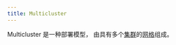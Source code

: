 ```yaml
---
title: Multicluster
---
```


Multicluster 是一种部署模型， 由具有多个[集群](/zh/docs/reference/glossary/#cluster)的[网格](/zh/docs/reference/glossary/#service-mesh)组成。

